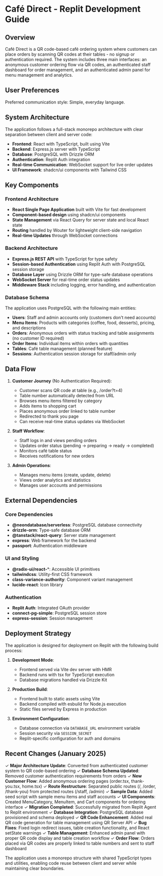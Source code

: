 # Café Direct - Replit Development Guide

## Overview

Café Direct is a QR code-based café ordering system where customers can place orders by scanning QR codes at their tables - no signup or authentication required. The system includes three main interfaces: an anonymous customer ordering flow via QR codes, an authenticated staff dashboard for order management, and an authenticated admin panel for menu management and analytics.

## User Preferences

Preferred communication style: Simple, everyday language.

## System Architecture

The application follows a full-stack monorepo architecture with clear separation between client and server code:

- **Frontend**: React with TypeScript, built using Vite
- **Backend**: Express.js server with TypeScript
- **Database**: PostgreSQL with Drizzle ORM
- **Authentication**: Replit Auth integration
- **Real-time Communication**: WebSocket support for live order updates
- **UI Framework**: shadcn/ui components with Tailwind CSS

## Key Components

### Frontend Architecture
- **React Single Page Application** built with Vite for fast development
- **Component-based design** using shadcn/ui components
- **State Management** via React Query for server state and local React state
- **Routing** handled by Wouter for lightweight client-side navigation
- **Real-time Updates** through WebSocket connections

### Backend Architecture
- **Express.js REST API** with TypeScript for type safety
- **Session-based Authentication** using Replit Auth with PostgreSQL session storage
- **Database Layer** using Drizzle ORM for type-safe database operations
- **WebSocket Server** for real-time order status updates
- **Middleware Stack** including logging, error handling, and authentication

### Database Schema
The application uses PostgreSQL with the following main entities:
- **Users**: Staff and admin accounts only (customers don't need accounts)
- **Menu Items**: Products with categories (coffee, food, desserts), pricing, and descriptions
- **Orders**: Anonymous orders with status tracking and table assignments (no customer ID required)
- **Order Items**: Individual items within orders with quantities
- **Tables**: Café table management (planned feature)
- **Sessions**: Authentication session storage for staff/admin only

## Data Flow

1. **Customer Journey** (No Authentication Required):
   - Customer scans QR code at table (e.g., /order?t=4)
   - Table number automatically detected from URL
   - Browses menu items filtered by category
   - Adds items to shopping cart
   - Places anonymous order linked to table number
   - Redirected to thank you page
   - Can receive real-time status updates via WebSocket

2. **Staff Workflow**:
   - Staff logs in and views pending orders
   - Updates order status (pending → preparing → ready → completed)
   - Monitors café table status
   - Receives notifications for new orders

3. **Admin Operations**:
   - Manages menu items (create, update, delete)
   - Views order analytics and statistics
   - Manages user accounts and permissions

## External Dependencies

### Core Dependencies
- **@neondatabase/serverless**: PostgreSQL database connectivity
- **drizzle-orm**: Type-safe database ORM
- **@tanstack/react-query**: Server state management
- **express**: Web framework for the backend
- **passport**: Authentication middleware

### UI and Styling
- **@radix-ui/react-***: Accessible UI primitives
- **tailwindcss**: Utility-first CSS framework
- **class-variance-authority**: Component variant management
- **lucide-react**: Icon library

### Authentication
- **Replit Auth**: Integrated OAuth provider
- **connect-pg-simple**: PostgreSQL session store
- **express-session**: Session management

## Deployment Strategy

The application is designed for deployment on Replit with the following build process:

1. **Development Mode**: 
   - Frontend served via Vite dev server with HMR
   - Backend runs with tsx for TypeScript execution
   - Database migrations handled via Drizzle Kit

2. **Production Build**:
   - Frontend built to static assets using Vite
   - Backend compiled with esbuild for Node.js execution
   - Static files served by Express in production

3. **Environment Configuration**:
   - Database connection via `DATABASE_URL` environment variable
   - Session security via `SESSION_SECRET`
   - Replit-specific configuration for auth and domains

## Recent Changes (January 2025)

✓ **Major Architecture Update**: Converted from authenticated customer system to QR code-based ordering
✓ **Database Schema Updated**: Removed customer authentication requirements from orders
✓ **New Customer Flow**: Added anonymous ordering pages (order.tsx, thank-you.tsx, home.tsx)
✓ **Route Restructure**: Separated public routes (/, /order, /thank-you) from protected routes (/staff, /admin)
✓ **Sample Data**: Added seed script with sample menu items and staff accounts
✓ **UI Components**: Created MenuCategory, MenuItem, and Cart components for ordering interface
✓ **Migration Completed**: Successfully migrated from Replit Agent to Replit environment
✓ **Database Integration**: PostgreSQL database provisioned and schema deployed
✓ **QR Code Enhancement**: Added real QR code generation for table management using QR Server API
✓ **Bug Fixes**: Fixed login redirect issues, table creation functionality, and React setState warnings
✓ **Table Management**: Enhanced admin panel with proper QR code display and table creation workflow
✓ **Order Flow**: Orders placed via QR codes are properly linked to table numbers and sent to staff dashboard

The application uses a monorepo structure with shared TypeScript types and utilities, enabling code reuse between client and server while maintaining clear boundaries.